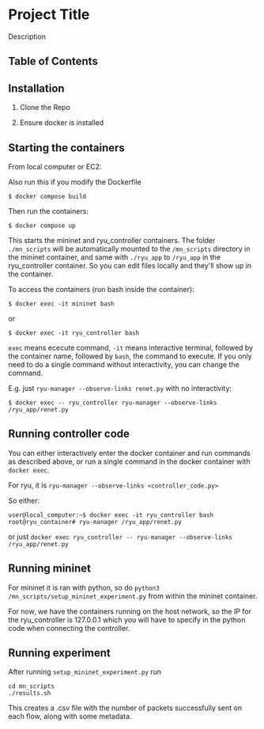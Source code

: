 # Project Title

Description

## Table of Contents

## Installation

1. Clone the Repo

2. Ensure docker is installed

## Starting the containers

From local computer or EC2:

Also run this if you modify the Dockerfile

`$ docker compose build`

Then run the containers:

`$ docker compose up`

This starts the mininet and ryu_controller containers. The folder `./mn_scripts` will be automatically mounted to the `/mn_scripts` directory in the mininet container, and same with `./ryu_app` to `/ryu_app` in the ryu_controller container. So you can edit files locally and they'll show up in the container.

To access the containers (run bash inside the container):

`$ docker exec -it mininet bash`

or

`$ docker exec -it ryu_controller bash`

`exec` means ececute command, `-it` means interactive terminal, followed by the container name, followed by `bash`, the command to execute. If you only need to do a single command without interactivity, you can change the command.

E.g. just `ryu-manager --observe-links renet.py` with no interactivity:

`$ docker exec -- ryu_controller ryu-manager --observe-links /ryu_app/renet.py`

## Running controller code

You can either interactively enter the docker container and run commands as described above, or run a single command in the docker container with `docker exec`.

For ryu, it is `ryu-manager --observe-links <controller_code.py>`

So either:
```
user@local_computer:~$ docker exec -it ryu_controller bash
root@ryu_container# ryu-manager /ryu_app/renet.py
```

or just `docker exec ryu_controller -- ryu-manager --observe-links /ryu_app/renet.py`

## Running mininet

For mininet it is ran with python, so do `python3 /mn_scripts/setup_mininet_experiment.py` from within the mininet container.

For now, we have the containers running on the host network, so the IP for the ryu_controller is 127.0.0.1 which you will have to specify in the python code when connecting the controller.

## Running experiment

After running `setup_mininet_experiment.py` run
```
cd mn_scripts
./results.sh
```

This creates a .csv file with the number of packets successfully sent on each flow, along with some metadata. 
